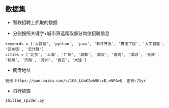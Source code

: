## 数据集

* 智联招聘上抓取的数据

* 分别按照关键字+城市筛选爬取部分岗位招聘信息

```
keywords = ['大数据', 'python', 'java', '软件开发', '算法工程', '人工智能', '区块链', '云计算']
cities = ['北京', '上海', '广州', '成都', '武汉', '青岛', '深圳', '天津', '杭州', '济南', '苏州', '西安', '大连']
```

* 网盘地址
```
链接:https://pan.baidu.com/s/1O6_LUaK2wA9KccD_eNPAvQ  密码:75yr
```

* 自行抓取
```
zhilian_spider.py
```
